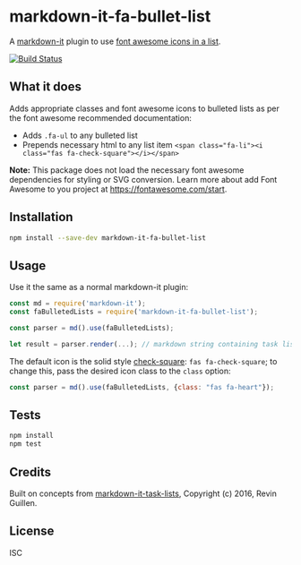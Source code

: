 # markdown-it-fa-bullet-list

A [markdown-it](https://www.npmjs.com/package/markdown-it) plugin to use [font awesome icons in a list](https://fontawesome.com/how-to-use/on-the-web/styling/icons-in-a-list).

[![Build Status](https://travis-ci.org/danbrellis/markdown-it-fa-bullet-list.svg?branch=master)](https://travis-ci.com/github/danbrellis/markdown-it-fa-bullet-list)

## What it does

Adds appropriate classes and font awesome icons to bulleted lists as per the font awesome recommended documentation:

- Adds `.fa-ul` to any bulleted list
- Prepends necessary html to any list item `<span class="fa-li"><i class="fas fa-check-square"></i></span>`

**Note:** This package does not load the necessary font awesome dependencies for styling or SVG conversion. Learn more about add Font Awesome to you project at https://fontawesome.com/start.

## Installation

```sh
npm install --save-dev markdown-it-fa-bullet-list
```

## Usage

Use it the same as a normal markdown-it plugin:

```js
const md = require('markdown-it');
const faBulletedLists = require('markdown-it-fa-bullet-list');

const parser = md().use(faBulletedLists);

let result = parser.render(...); // markdown string containing task list items
```

The default icon is the solid style [check-square](https://fontawesome.com/icons/check-square): `fas fa-check-square`; to change this, pass the desired icon class to the `class` option:

```js
const parser = md().use(faBulletedLists, {class: "fas fa-heart"});
```

## Tests

```sh
npm install
npm test
```

## Credits

Built on concepts from [markdown-it-task-lists](https://github.com/revin/markdown-it-task-lists), Copyright (c) 2016, Revin Guillen.

## License

ISC